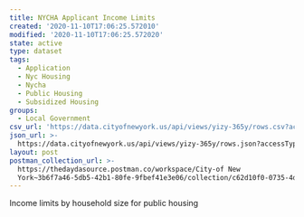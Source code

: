 ```yaml
---
title: NYCHA Applicant Income Limits
created: '2020-11-10T17:06:25.572010'
modified: '2020-11-10T17:06:25.572020'
state: active
type: dataset
tags:
  - Application
  - Nyc Housing
  - Nycha
  - Public Housing
  - Subsidized Housing
groups:
  - Local Government
csv_url: 'https://data.cityofnewyork.us/api/views/yizy-365y/rows.csv?accessType=DOWNLOAD'
json_url: >-
  https://data.cityofnewyork.us/api/views/yizy-365y/rows.json?accessType=DOWNLOAD
layout: post
postman_collection_url: >-
  https://thedaydasource.postman.co/workspace/City-of New
  York~3b6f7a46-5db5-42b1-80fe-9fbef41e3e06/collection/c62d10f0-0735-4d25-a8dd-a95b28afb370
---
```

Income limits by household size for public housing
